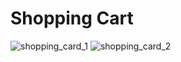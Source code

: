 # Shopping Cart

![shopping_card_1](https://user-images.githubusercontent.com/48587016/142667145-b5e2e1aa-fd7c-4347-a92b-665704b28524.png)     ![shopping_card_2](https://user-images.githubusercontent.com/48587016/142667307-f6c378f4-69b5-47f1-96ed-a9c68f14354c.png)
